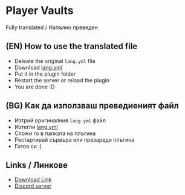 # Player Vaults
Fully translated / Напълно преведен
## (EN) How to use the translated file
- Deleate the original `lang.yml` file
- Download [lang.yml](lang.yml)
- Put it in the plugin folder
- Restart the server or reload the plugin
- You are done :D
## (BG) Как да използваш преведиеният файл
- Изтрий оригиналния `lang.yml` файл
- Изтегли [lang.yml](lang.yml)
- Сложи го в папката на плъгина
- Рестартирай сървъра или презареди плъгина
- Готов си :)
## Links / Линкове
- [Download Link](https://www.spigotmc.org/resources/playervaults.9228/)
- [Discord server](https://discord.gg/PHpuzZS)
